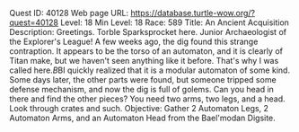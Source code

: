 Quest ID: 40128
Web page URL: https://database.turtle-wow.org/?quest=40128
Level: 18
Min Level: 18
Race: 589
Title: An Ancient Acquisition
Description: Greetings. Torble Sparksprocket here. Junior Archaeologist of the Explorer's League! A few weeks ago, the dig found this strange contraption. It appears to be the torso of an automaton, and it is clearly of Titan make, but we haven't seen anything like it before. That's why I was called here.$B$BI quickly realized that it is a modular automaton of some kind. Some days later, the other parts were found, but someone tripped some defense mechanism, and now the dig is full of golems. Can you head in there and find the other pieces? You need two arms, two legs, and a head. Look through crates and such.
Objective: Gather 2 Automaton Legs, 2 Automaton Arms, and an Automaton Head from the Bael'modan Digsite.
